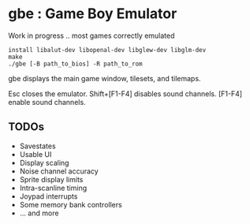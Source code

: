 # gbe : Game Boy Emulator

Work in progress .. most games correctly emulated
````
install libalut-dev libopenal-dev libglew-dev libglm-dev
make
./gbe [-B path_to_bios] -R path_to_rom
````
gbe displays the main game window, tilesets, and tilemaps.

Esc closes the emulator.
Shift+[F1-F4] disables sound channels.
[F1-F4] enable sound channels.


TODOs
---
- Savestates
- Usable UI
- Display scaling
- Noise channel accuracy
- Sprite display limits
- Intra-scanline timing
- Joypad interrupts
- Some memory bank controllers
- ... and more
